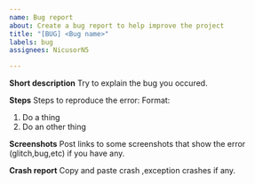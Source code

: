 ```yaml
---
name: Bug report
about: Create a bug report to help improve the project
title: "[BUG] <Bug name>"
labels: bug
assignees: NicusorN5

---
```


**Short description**
Try to explain the bug you occured.

**Steps**
Steps to reproduce the error:
Format:
1. Do a thing
2. Do an other thing

**Screenshots**
Post links to some screenshots that show the error (glitch,bug,etc) if you have any.

**Crash report**
Copy and paste crash ,exception crashes if any.
